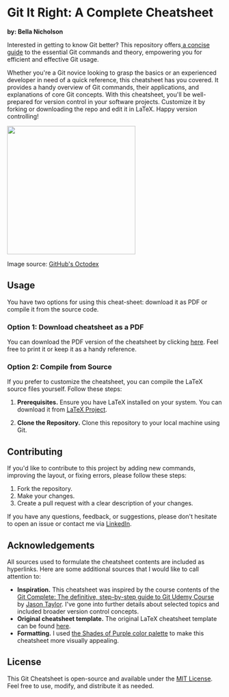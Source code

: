 # Git It Right: A Complete Cheatsheet

**by: Bella Nicholson**

Interested in getting to know Git better? This repository offers[ a concise guide](https://github.com/bellanich/git-cheatsheet/blob/main/git_cheatsheet.pdf) to the essential Git commands and theory, empowering you for efficient and effective Git usage.

Whether you're a Git novice looking to grasp the basics or an experienced developer in need of a quick reference, this cheatsheet has you covered. It provides a handy overview of Git commands, their applications, and explanations of core Git concepts. With this cheatsheet, you'll be well-prepared for version control in your software projects. Customize it by forking or downloading the repo and edit it in LaTeX. Happy version controlling!


<a href="happy-octocat">
   <img src="./src/images/NUX_Octodex.gif" width="300" height="300">
</a>

Image source: [GitHub's Octodex](https://octodex.github.com/nuxtocat/)


## Usage

You have two options for using  this cheat-sheet: download it as PDF or compile it from the source code.

### Option 1: Download cheatsheet as a PDF

You can download the PDF version of the cheatsheet by clicking [here](https://github.com/bellanich/git-cheatsheet/blob/main/git_cheatsheet.pdf). Feel free to print it or keep it as a handy reference.


### Option 2: Compile from Source

If you prefer to customize the cheatsheet, you can compile the LaTeX source files yourself. Follow these steps:

   1. **Prerequisites.** Ensure you have LaTeX installed on your system. You can download it from [LaTeX Project](https://www.latex-project.org/).

   2. **Clone the Repository.** Clone this repository to your local machine using Git.


## Contributing

If you'd like to contribute to this project by adding new commands, improving the layout, or fixing errors, please follow these steps:

1. Fork the repository.
2. Make your changes.
3. Create a pull request with a clear description of your changes.

If you have any questions, feedback, or suggestions, please don't hesitate to open an issue or contact me via [LinkedIn](https://www.linkedin.com/in/bella-nicholson/).


## Acknowledgements

All sources used to formulate the cheatsheet contents are included as hyperlinks. Here are some additional sources that I would like to call attention to:

 - **Inspiration.** This cheatsheet was inspired by the course contents of the [Git Complete: The definitive, step-by-step guide to Git Udemy Course](https://www.udemy.com/course/git-complete/) by [Jason Taylor](https://www.linkedin.com/in/jasongtaylor/). I've gone into further details about selected topics and included broader version control concepts.
 -  **Original cheatsheet template.** The original LaTeX cheatsheet template can be found [here](https://www.overleaf.com/latex/examples/matplotlib-and-random-cheat-sheet/yttxrcxntbht).
 -  **Formatting.** I used [the Shades of Purple color palette](https://github.com/ahmadawais/shades-of-purple-vscode#sops-syntax-colors) to make this cheatsheet more visually appealing.

## License

This Git Cheatsheet is open-source and available under the [MIT License](LICENSE). Feel free to use, modify, and distribute it as needed.
